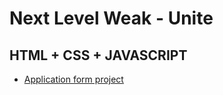 # Next Level Weak - Unite

## HTML + CSS + JAVASCRIPT
- [Application form project](https://layonm.github.io/html_css_javascript/)
